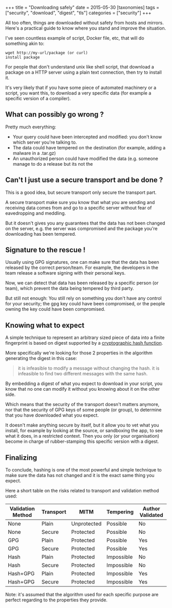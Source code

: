 +++
title = "Downloading safely"
date = 2015-05-30
[taxonomies]
tags = ["security", "download", "digest", "tls"]
categories = ["security"]
+++

All too often, things are downloaded without safety from hosts and mirrors.
Here's a practical guide to know where you stand and improve the situation.

<!-- more -->

I've seen countless example of script, Docker file, etc, that
will do something akin to:

~~~~~~~~~~~~~~~~~~~~~~~~~~~~~~~ {.shell}
wget http://my-url/package (or curl)
install package
~~~~~~~~~~~~~~~~~~~~~~~~~~~~~~~

For people that don't understand unix like shell script, that download a
package on a HTTP server using a plain text connection, then try to install it.

It's very likely that if you have some piece of automated machinery or a script,
you want this, to download a very specific data (for example a specific version of a compiler).

What can possibly go wrong ?
----------------------------

Pretty much everything:

* Your query could have been intercepted and modified: you don't know which server you're talking to.
* The data could have tempered on the destination (for example, adding a malware in a .tar.gz)
* An unauthorized person could have modified the data (e.g. someone manage to do a release but its not the 

Can't I just use a secure transport and be done ?
-------------------------------------------------

This is a good idea, but secure transport only secure the transport part.

A secure transport make sure you know that what you are sending and receiving
data comes from and go to a specific server without fear of eavedropping and
meddling.

But it doesn't gives you any guarantees that the data has not been changed on the server,
e.g. the server was compromised and the package you're downloading has been tempered.

Signature to the rescue !
-------------------------

Usually using GPG signatures, one can make sure that the data has been released
by the correct person/team. For example, the developers in the team release
a software signing with their personal keys.

Now, we can detect that data has been released by a specific person (or team),
which prevent the data being tempered by third party.

But still not enough: You still rely on something you don't have any control
for your security; the gpg key could have been compromised, or the people
owning the key could have been compromised.

Knowing what to expect
----------------------

A simple technique to represent an arbitrary sized piece of data into a finite
fingerprint is based on digest supported by a [cryptographic hash function](https://en.wikipedia.org/wiki/Cryptographic_hash_function).

More specifically we're looking for those 2 properties in the algorithm generating the digest in this case:

> it is infeasible to modify a message without changing the hash.
> it is infeasible to find two different messages with the same hash.

By embedding a digest of what you expect to download in your script, 
you know that no one can modify it without you knowing about it on the
other side.

Which means that the security of the transport doesn't matters anymore,
nor that the security of GPG keys of some people (or group), to determine
that you have downloaded what you expect.

It doesn't make anything secure by itself, but it allow you to vet what you
install, for example by looking at the source, or sandboxing the app, to see what it does,
in a restricted context. Then you only (or your organisation) become in charge
of rubber-stamping this specific version with a digest.

Finalizing
----------

To conclude, hashing is one of the most powerful and simple technique
to make sure the data has not changed and it is the exact same thing
you expect.

Here a short table on the risks related to transport and validation method used:

|Validation Method|Transport  |       MITM |  Tempering| Author Validated|
|-----------------|-----------|------------|-----------|-----------------|
|None             |Plain      |Unprotected |   Possible|               No|
|None             |Secure     |  Protected |   Possible|               No|
|GPG              |Plain      |  Protected |   Possible|              Yes|
|GPG              |Secure     |  Protected |   Possible|              Yes|
|Hash             |Plain      |  Protected | Impossible|               No|
|Hash             |Secure     |  Protected | Impossible|               No|
|Hash+GPG         |Plain      |  Protected | Impossible|              Yes|
|Hash+GPG         |Secure     |  Protected | Impossible|              Yes|

Note: it's assumed that the algorithm used for each specific purpose are perfect regarding to the properties they provide.

